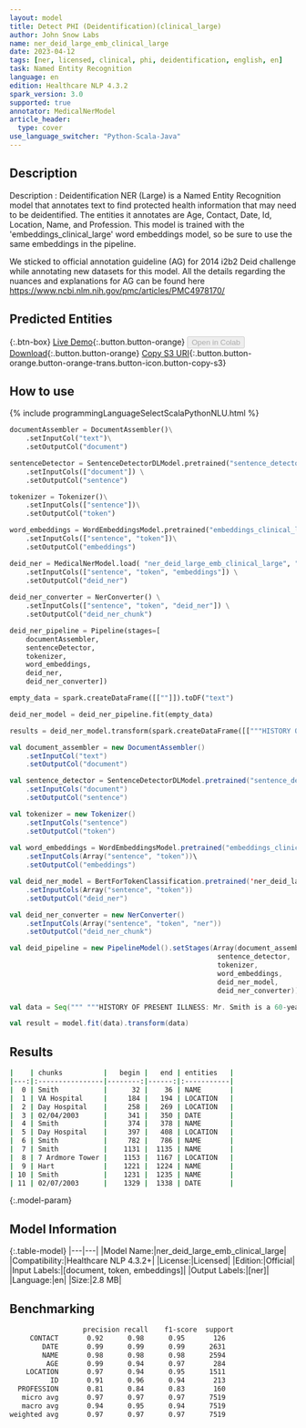 ```yaml
---
layout: model
title: Detect PHI (Deidentification)(clinical_large)
author: John Snow Labs
name: ner_deid_large_emb_clinical_large
date: 2023-04-12
tags: [ner, licensed, clinical, phi, deidentification, english, en]
task: Named Entity Recognition
language: en
edition: Healthcare NLP 4.3.2
spark_version: 3.0
supported: true
annotator: MedicalNerModel
article_header:
  type: cover
use_language_switcher: "Python-Scala-Java"
---
```


## Description

Description : Deidentification NER (Large) is a Named Entity Recognition model that annotates text to find protected health information that may need to be deidentified. The entities it annotates are Age, Contact, Date, Id, Location, Name, and Profession. This model is trained with the 'embeddings_clinical_large' word embeddings model, so be sure to use the same embeddings in the pipeline.

We sticked to official annotation guideline (AG) for 2014 i2b2 Deid challenge while annotating new datasets for this model. All the details regarding the nuances and explanations for AG can be found here https://www.ncbi.nlm.nih.gov/pmc/articles/PMC4978170/

## Predicted Entities



{:.btn-box}
[Live Demo](https://demo.johnsnowlabs.com/healthcare/NER_DEMOGRAPHICS/){:.button.button-orange}
<button class="button button-orange" disabled>Open in Colab</button>
[Download](https://s3.amazonaws.com/auxdata.johnsnowlabs.com/clinical/models/ner_deid_large_emb_clinical_large_en_4.3.2_3.0_1681321107196.zip){:.button.button-orange}
[Copy S3 URI](s3://auxdata.johnsnowlabs.com/clinical/models/ner_deid_large_emb_clinical_large_en_4.3.2_3.0_1681321107196.zip){:.button.button-orange.button-orange-trans.button-icon.button-copy-s3}

## How to use



<div class="tabs-box" markdown="1">
{% include programmingLanguageSelectScalaPythonNLU.html %}

```python
documentAssembler = DocumentAssembler()\
    .setInputCol("text")\
    .setOutputCol("document")

sentenceDetector = SentenceDetectorDLModel.pretrained("sentence_detector_dl_healthcare","en","clinical/models") \
    .setInputCols(["document"]) \
    .setOutputCol("sentence") 

tokenizer = Tokenizer()\
    .setInputCols(["sentence"])\
    .setOutputCol("token")

word_embeddings = WordEmbeddingsModel.pretrained("embeddings_clinical_large", "en", "clinical/models")\
    .setInputCols(["sentence", "token"])\
    .setOutputCol("embeddings")

deid_ner = MedicalNerModel.load( "ner_deid_large_emb_clinical_large", "en", "clinical/models") \
    .setInputCols(["sentence", "token", "embeddings"]) \
    .setOutputCol("deid_ner")
    
deid_ner_converter = NerConverter() \
    .setInputCols(["sentence", "token", "deid_ner"]) \
    .setOutputCol("deid_ner_chunk")

deid_ner_pipeline = Pipeline(stages=[
    documentAssembler, 
    sentenceDetector,
    tokenizer,
    word_embeddings,
    deid_ner,
    deid_ner_converter])

empty_data = spark.createDataFrame([[""]]).toDF("text")

deid_ner_model = deid_ner_pipeline.fit(empty_data)

results = deid_ner_model.transform(spark.createDataFrame([["""HISTORY OF PRESENT ILLNESS: Mr. Smith is a 60-year-old white male veteran with multiple comorbidities, who has a history of bladder cancer diagnosed approximately two years ago by the VA Hospital. He underwent a resection there. He was to be admitted to the Day Hospital for cystectomy. He was seen in Urology Clinic and Radiology Clinic on 02/04/2003.	HOSPITAL COURSE: Mr. Smith presented to the Day Hospital in anticipation for Urology surgery. On evaluation, EKG, echocardiogram was abnormal, a Cardiology consult was obtained. A cardiac adenosine stress MRI was then proceeded, same was positive for inducible ischemia, mild-to-moderate inferolateral subendocardial infarction with peri-infarct ischemia. In addition, inducible ischemia seen in the inferior lateral septum. Mr. Smith underwent a left heart catheterization, which revealed two vessel coronary artery disease. The RCA, proximal was 95% stenosed and the distal 80% stenosed. The mid LAD was 85% stenosed and the distal LAD was 85% stenosed. There was four Multi-Link Vision bare metal stents placed to decrease all four lesions to 0%. Following intervention, Mr. Smith was admitted to 7 Ardmore Tower under Cardiology Service under the direction of Dr. Hart. Mr. Smith had a noncomplicated post-intervention hospital course. He was stable for discharge home on 02/07/2003 with instructions to take Plavix daily for one month and Urology is aware of the same."""]]).toDF("text"))
```
```scala
val document_assembler = new DocumentAssembler()
    .setInputCol("text")
    .setOutputCol("document")

val sentence_detector = SentenceDetectorDLModel.pretrained("sentence_detector_dl_healthcare","en","clinical/models")
    .setInputCols("document")
    .setOutputCol("sentence")

val tokenizer = new Tokenizer()
    .setInputCols("sentence")
    .setOutputCol("token")
    
val word_embeddings = WordEmbeddingsModel.pretrained("embeddings_clinical_large", "en", "clinical/models")\
    .setInputCols(Array("sentence", "token"))\
    .setOutputCol("embeddings")

val deid_ner_model = BertForTokenClassification.pretrained('ner_deid_large_emb_clinical_large' "en", "clinical/models")
    .setInputCols(Array("sentence", "token"))
    .setOutputCol("deid_ner")

val deid_ner_converter = new NerConverter()
    .setInputCols(Array("sentence", "token", "ner"))
    .setOutputCol("deid_ner_chunk")

val deid_pipeline = new PipelineModel().setStages(Array(document_assembler, 
                                                   sentence_detector,
                                                   tokenizer,
                                                   word_embeddings,
                                                   deid_ner_model,
                                                   deid_ner_converter))

val data = Seq(""" """HISTORY OF PRESENT ILLNESS: Mr. Smith is a 60-year-old white male veteran with multiple comorbidities, who has a history of bladder cancer diagnosed approximately two years ago by the VA Hospital. He underwent a resection there. He was to be admitted to the Day Hospital for cystectomy. He was seen in Urology Clinic and Radiology Clinic on 02/04/2003.	HOSPITAL COURSE: Mr. Smith presented to the Day Hospital in anticipation for Urology surgery. On evaluation, EKG, echocardiogram was abnormal, a Cardiology consult was obtained. A cardiac adenosine stress MRI was then proceeded, same was positive for inducible ischemia, mild-to-moderate inferolateral subendocardial infarction with peri-infarct ischemia. In addition, inducible ischemia seen in the inferior lateral septum. Mr. Smith underwent a left heart catheterization, which revealed two vessel coronary artery disease. The RCA, proximal was 95% stenosed and the distal 80% stenosed. The mid LAD was 85% stenosed and the distal LAD was 85% stenosed. There was four Multi-Link Vision bare metal stents placed to decrease all four lesions to 0%. Following intervention, Mr. Smith was admitted to 7 Ardmore Tower under Cardiology Service under the direction of Dr. Hart. Mr. Smith had a noncomplicated post-intervention hospital course. He was stable for discharge home on 02/07/2003 with instructions to take Plavix daily for one month and Urology is aware of the same."""""").toDS.toDF("text")

val result = model.fit(data).transform(data)
```
</div>

## Results

```bash
|    | chunks          |   begin |   end | entities   |
|---:|:----------------|--------:|------:|:-----------|
|  0 | Smith           |      32 |    36 | NAME       |
|  1 | VA Hospital     |     184 |   194 | LOCATION   |
|  2 | Day Hospital    |     258 |   269 | LOCATION   |
|  3 | 02/04/2003      |     341 |   350 | DATE       |
|  4 | Smith           |     374 |   378 | NAME       |
|  5 | Day Hospital    |     397 |   408 | LOCATION   |
|  6 | Smith           |     782 |   786 | NAME       |
|  7 | Smith           |    1131 |  1135 | NAME       |
|  8 | 7 Ardmore Tower |    1153 |  1167 | LOCATION   |
|  9 | Hart            |    1221 |  1224 | NAME       |
| 10 | Smith           |    1231 |  1235 | NAME       |
| 11 | 02/07/2003      |    1329 |  1338 | DATE       |
```

{:.model-param}
## Model Information

{:.table-model}
|---|---|
|Model Name:|ner_deid_large_emb_clinical_large|
|Compatibility:|Healthcare NLP 4.3.2+|
|License:|Licensed|
|Edition:|Official|
|Input Labels:|[document, token, embeddings]|
|Output Labels:|[ner]|
|Language:|en|
|Size:|2.8 MB|

## Benchmarking

```bash
                  precision recall    f1-score  support
     CONTACT       0.92      0.98      0.95       126
        DATE       0.99      0.99      0.99      2631
        NAME       0.98      0.98      0.98      2594
         AGE       0.99      0.94      0.97       284
    LOCATION       0.97      0.94      0.95      1511
          ID       0.91      0.96      0.94       213
  PROFESSION       0.81      0.84      0.83       160
   micro avg       0.97      0.97      0.97      7519
   macro avg       0.94      0.95      0.94      7519
weighted avg       0.97      0.97      0.97      7519
```
